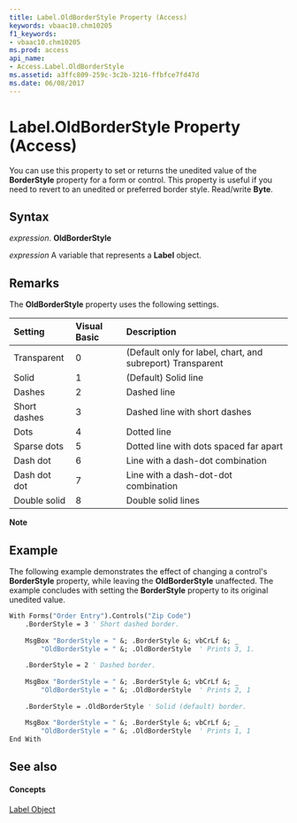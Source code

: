 ```yaml
---
title: Label.OldBorderStyle Property (Access)
keywords: vbaac10.chm10205
f1_keywords:
- vbaac10.chm10205
ms.prod: access
api_name:
- Access.Label.OldBorderStyle
ms.assetid: a3ffc809-259c-3c2b-3216-ffbfce7fd47d
ms.date: 06/08/2017
---
```



# Label.OldBorderStyle Property (Access)

You can use this property to set or returns the unedited value of the  **BorderStyle** property for a form or control. This property is useful if you need to revert to an unedited or preferred border style. Read/write **Byte**.


## Syntax

 _expression_. **OldBorderStyle**

 _expression_ A variable that represents a **Label** object.


## Remarks

The  **OldBorderStyle** property uses the following settings.



|**Setting**|**Visual Basic**|**Description**|
|:-----|:-----|:-----|
|Transparent|0|(Default only for label, chart, and subreport) Transparent|
|Solid|1|(Default) Solid line|
|Dashes|2|Dashed line|
|Short dashes|3|Dashed line with short dashes|
|Dots|4|Dotted line|
|Sparse dots|5|Dotted line with dots spaced far apart|
|Dash dot|6|Line with a dash-dot combination|
|Dash dot dot|7|Line with a dash-dot-dot combination|
|Double solid|8|Double solid lines|

 **Note**  


## Example

The following example demonstrates the effect of changing a control's  **BorderStyle** property, while leaving the **OldBorderStyle** unaffected. The example concludes with setting the **BorderStyle** property to its original unedited value.


```vb
With Forms("Order Entry").Controls("Zip Code")
    .BorderStyle = 3 ' Short dashed border. 
  
    MsgBox "BorderStyle = " &; .BorderStyle &; vbCrLf &; _ 
        "OldBorderStyle = " &; .OldBorderStyle  ' Prints 3, 1. 
 
    .BorderStyle = 2 ' Dashed border. 
  
    MsgBox "BorderStyle = " &; .BorderStyle &; vbCrLf &; _ 
        "OldBorderStyle = " &; .OldBorderStyle  ' Prints 2, 1 
  
    .BorderStyle = .OldBorderStyle ' Solid (default) border. 
         
    MsgBox "BorderStyle = " &; .BorderStyle &; vbCrLf &; _ 
        "OldBorderStyle = " &; .OldBorderStyle  ' Prints 1, 1 
End With
```


## See also


#### Concepts


[Label Object](label-object-access.md)

